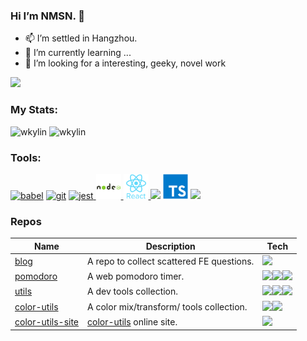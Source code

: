 ### Hi I’m NMSN. 👋

- 📫 I’m settled in Hangzhou.
- 🌱 I’m currently learning ...
- 🤔 I’m looking for a interesting, geeky, novel work

![](https://komarev.com/ghpvc/?username=nmsn)

### My Stats:

<div>
  <img width="340px" height="156" src="https://github-readme-stats.vercel.app/api/top-langs?username=nmsn&show_icons=true&locale=en&layout=compact" alt="wkylin" />
  <img  width="400px" src="https://github-readme-stats.vercel.app/api?username=nmsn&show_icons=true&locale=en" alt="wkylin" />
</div>

### Tools:

<p align="left">
  <a href="https://babeljs.io/" target="_blank"> <img src="https://www.vectorlogo.zone/logos/babeljs/babeljs-icon.svg" alt="babel" width="40" height="40"/></a>
  <a href="https://git-scm.com/" target="_blank"> <img src="https://www.vectorlogo.zone/logos/git-scm/git-scm-icon.svg" alt="git" width="40" height="40"/></a>
  <a href="https://jestjs.io" target="_blank"> <img src="https://www.vectorlogo.zone/logos/jestjsio/jestjsio-icon.svg" alt="jest" width="40" height="40"/> </a> 
  <a href="https://nodejs.org" target="_blank"> <img src="https://raw.githubusercontent.com/devicons/devicon/master/icons/nodejs/nodejs-original-wordmark.svg" alt="nodejs" width="40" height="40"/> </a>
  <a href="https://reactjs.org/" target="_blank"> <img src="https://raw.githubusercontent.com/devicons/devicon/master/icons/react/react-original-wordmark.svg" alt="react" width="40" height="40"/> </a>
  <a href="https://redux.js.org" target="_blank"><img width="40" src="https://cdn.jsdelivr.net/gh/devicons/devicon/icons/nextjs/nextjs-original.svg" /></a>
  <a href="https://www.typescriptlang.org/" target="_blank"><img src="https://raw.githubusercontent.com/devicons/devicon/master/icons/typescript/typescript-original.svg" alt="typescript" width="40" height="40"/></a> <a href="https://webpack.js.org" target="_blank"> <img src="https://cdn.jsdelivr.net/gh/devicons/devicon/icons/webpack/webpack-original.svg" width="40"/></a>
</p>

### Repos

|Name|Description|Tech|
|---|---|---|
|[blog](https://github.com/nmsn/blog)|A repo to collect scattered FE questions.|<img src="https://cdn.jsdelivr.net/gh/devicons/devicon/icons/markdown/markdown-original.svg" />|
|[pomodoro](https://github.com/nmsn/pomodoro)|A web pomodoro timer.|<img src="https://cdn.jsdelivr.net/gh/devicons/devicon/icons/nextjs/nextjs-original.svg" /><img src="https://cdn.jsdelivr.net/gh/devicons/devicon/icons/typescript/typescript-original.svg" /><img src="https://cdn.jsdelivr.net/gh/devicons/devicon/icons/tailwindcss/tailwindcss-plain.svg" />|
|[utils](https://github.com/nmsn/utils)|A dev tools collection.|<img src="https://cdn.jsdelivr.net/gh/devicons/devicon/icons/react/react-original.svg" /><img src="https://cdn.jsdelivr.net/gh/devicons/devicon/icons/typescript/typescript-original.svg" /><img src="https://cdn.jsdelivr.net/gh/devicons/devicon/icons/jest/jest-plain.svg" />|
|[color-utils](https://github.com/nmsn/color-utils)|A color mix/transform/ tools collection.|<img src="https://cdn.jsdelivr.net/gh/devicons/devicon/icons/typescript/typescript-original.svg" /><img src="https://cdn.jsdelivr.net/gh/devicons/devicon/icons/jest/jest-plain.svg" />|
|[color-utils-site](https://github.com/nmsn/color-utils-site)|[color-utils](https://github.com/nmsn/color-utils) online site.|<img src="https://cdn.jsdelivr.net/gh/devicons/devicon/icons/nextjs/nextjs-original.svg" />|

<!--
**nmsn/nmsn** is a ✨ _special_ ✨ repository because its `README.md` (this file) appears on your GitHub profile.

Here are some ideas to get you started:

- 🔭 I’m currently working on ...
- 🌱 I’m currently learning ...
- 👯 I’m looking to collaborate on ...
- 🤔 I’m looking for help with ...
- 💬 Ask me about ...
- 📫 How to reach me: ...
- 😄 Pronouns: ...
- ⚡ Fun fact: ...
-->
